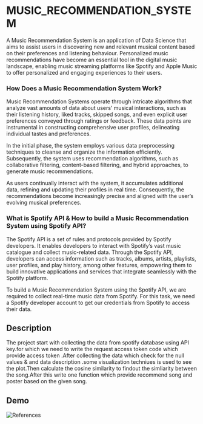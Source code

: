 # MUSIC_RECOMMENDATION_SYSTEM

A Music Recommendation System is an application of Data Science that aims to assist users in discovering new and relevant musical content based on their preferences and listening behaviour. Personalized music recommendations have become an essential tool in the digital music landscape, enabling music streaming platforms like Spotify and Apple Music to offer personalized and engaging experiences to their users.

### How Does a Music Recommendation System Work?
Music Recommendation Systems operate through intricate algorithms that analyze vast amounts of data about users’ musical interactions, such as their listening history, liked tracks, skipped songs, and even explicit user preferences conveyed through ratings or feedback. These data points are instrumental in constructing comprehensive user profiles, delineating individual tastes and preferences.

In the initial phase, the system employs various data preprocessing techniques to cleanse and organize the information efficiently. Subsequently, the system uses recommendation algorithms, such as collaborative filtering, content-based filtering, and hybrid approaches, to generate music recommendations.

As users continually interact with the system, it accumulates additional data, refining and updating their profiles in real time. Consequently, the recommendations become increasingly precise and aligned with the user’s evolving musical preferences.
### What is Spotify API & How to build a Music Recommendation System using Spotify API?
The Spotify API is a set of rules and protocols provided by Spotify developers. It enables developers to interact with Spotify’s vast music catalogue and collect music-related data. Through the Spotify API, developers can access information such as tracks, albums, artists, playlists, user profiles, and play history, among other features, empowering them to build innovative applications and services that integrate seamlessly with the Spotify platform.

To build a Music Recommendation System using the Spotify API, we are required to collect real-time music data from Spotify. For this task, we need a Spotify developer account to get our credentials from Spotify to access their data.
## Description
The project start with collecting the data from spotify database using API key.for which we need to write the request access token code which provide access token .After collecting the data which check for the null values & and data description .some visualization techniues is used to see the plot.Then calculate the cosine similarity to findout the simliarity between the song.After this write one function which provide recommend song and poster based on the given song.


## Demo
![References](/Screenshot%20(90).png)